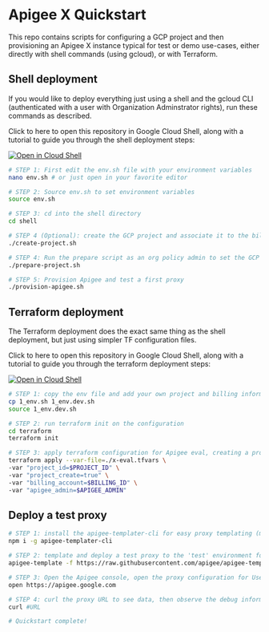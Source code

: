 # Apigee X Quickstart

This repo contains scripts for configuring a GCP project and then provisioning an Apigee X instance typical for test or demo use-cases, either directly with shell commands (using gcloud), or with Terraform.

## Shell deployment

If you would like to deploy everything just using a shell and the gcloud CLI (authenticated with a user with Organization Adminstrator rights), run these commands as described.

Click to here to open this repository in Google Cloud Shell, along with a tutorial to guide you through the shell deployment steps:

[![Open in Cloud Shell](https://gstatic.com/cloudssh/images/open-btn.png)](https://ssh.cloud.google.com/cloudshell/open?cloudshell_git_repo=https://github.com/tyayers/apigee-x-quickstart&cloudshell_git_branch=master&cloudshell_workspace=.&cloudshell_tutorial=docs/shell-tutorial.md)

```sh
# STEP 1: First edit the env.sh file with your environment variables
nano env.sh # or just open in your favorite editor

# STEP 2: Source env.sh to set environment variables
source env.sh

# STEP 3: cd into the shell directory
cd shell

# STEP 4 (Optional): create the GCP project and associate it to the billing id
./create-project.sh

# STEP 4: Run the prepare script as an org policy admin to set the GCP project org policies for a demo Apigee X instance
./prepare-project.sh

# STEP 5: Provision Apigee and test a first proxy
./provision-apigee.sh

```

## Terraform deployment

The Terraform deployment does the exact same thing as the shell deployment, but just using simpler TF configuration files.

Click to here to open this repository in Google Cloud Shell, along with a tutorial to guide you through the terraform deployment steps:

[![Open in Cloud Shell](https://gstatic.com/cloudssh/images/open-btn.png)](https://ssh.cloud.google.com/cloudshell/open?cloudshell_git_repo=https://github.com/tyayers/apigee-x-quickstart&cloudshell_git_branch=master&cloudshell_workspace=.&cloudshell_tutorial=docs/tf-tutorial.md)

```sh
# STEP 1: copy the env file and add your own project and billing information
cp 1_env.sh 1_env.dev.sh 
source 1_env.dev.sh

# STEP 2: run terraform init on the configuration
cd terraform
terraform init

# STEP 3: apply terraform configuration for Apigee eval, creating a project and Apigee X instance
terraform apply --var-file=./x-eval.tfvars \
-var "project_id=$PROJECT_ID" \
-var "project_create=true" \
-var "billing_account=$BILLING_ID" \
-var "apigee_admin=$APIGEE_ADMIN"
```

## Deploy a test proxy

```sh
# STEP 1: install the apigee-templater-cli for easy proxy templating (more information at github.com/apigee/apigee-templater)
npm i -g apigee-templater-cli

# STEP 2: template and deploy a test proxy to the 'test' environment for user data
apigee-template -f https://raw.githubusercontent.com/apigee/apigee-templater/main/examples/users.json -d -e test

# STEP 3: Open the Apigee console, open the proxy configuration for UsersProxy-v1, wait for the deployment to complete, and then start a debug session
open https://apigee.google.com

# STEP 4: curl the proxy URL to see data, then observe the debug information in the Apigee console
curl #URL

# Quickstart complete!

```
